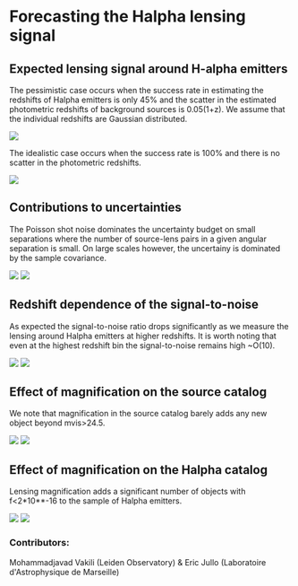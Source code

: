 # Forecasting the Halpha lensing signal

## Expected lensing signal around H-alpha emitters 

The pessimistic case occurs when the success rate in estimating the redshifts of Halpha emitters is 
only 45% and the scatter in the estimated photometric redshifts of background sources is 
0.05(1+z). We assume that the individual redshifts are Gaussian distributed.

![](graphs/shear_completeness_True.png) 

The idealistic case occurs when the success rate is 100% and there is no scatter in the photometric redshifts.

![](graphs/shear_completeness_False.png)

## Contributions to uncertainties

The Poisson shot noise dominates the uncertainty budget on small separations where the number of source-lens 
pairs in a given angular separation is small. On large scales however, the uncertainy is dominated by the sample 
covariance.

![](graphs/noise_completeness_True.png)
![](graphs/noise_completeness_False.png)


## Redshift dependence of the signal-to-noise

As expected the signal-to-noise ratio drops significantly as we measure the lensing around Halpha 
emitters at higher redshifts. It is worth noting that even at the highest redshift bin the signal-to-noise 
remains high ~O(10).

![](graphs/snr_completeness_True.png)
![](graphs/snr_completeness_False.png)

## Effect of magnification on the source catalog

We note that magnification in the source catalog barely adds any new object beyond mvis>24.5.

![](graphs/magvis.png)
![](graphs/magvis_z.png)

## Effect of magnification on the Halpha catalog

Lensing magnification adds a significant number of objects with f<2*10**-16 to the sample 
of Halpha emitters.

![](graphs/logf.png)
![](graphs/logf_z.png)

### Contributors: 

Mohammadjavad Vakili (Leiden Observatory) &
Eric Jullo (Laboratoire d'Astrophysique de Marseille)
